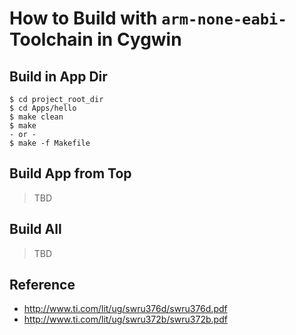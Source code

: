 # How to Build with `arm-none-eabi-` Toolchain in Cygwin

## Build in App Dir

```
$ cd project_root_dir
$ cd Apps/hello
$ make clean
$ make
- or -
$ make -f Makefile
```

## Build App from Top

> TBD

## Build All

> TBD

## Reference

- http://www.ti.com/lit/ug/swru376d/swru376d.pdf
- http://www.ti.com/lit/ug/swru372b/swru372b.pdf


